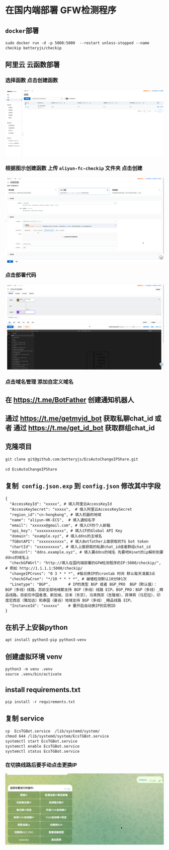 # 在国内端部署 GFW检测程序

## `docker`部署

```shell
sudo docker run -d -p 5000:5000  --restart unless-stopped --name checkip betteryjs/checkip
```

## 阿里云 云函数部署

### 选择函数 点击创建函数
![1](images/4.png)

### 根据图示创建函数 上传 `aliyun-fc-checkip` 文件夹 点击创建
![1](images/5.png)
### 点击部署代码
![1](images/6.png)
### 点击域名管理 添加自定义域名







## 在 https://t.me/BotFather 创建通知机器人 

## 通过 https://t.me/getmyid_bot 获取私聊chat_id 或者 通过 https://t.me/get_id_bot 获取群组chat_id

## 克隆项目

```shell
git clone git@github.com:betteryjs/EcsAutoChangeIPShare.git

cd EcsAutoChangeIPShare
```

## 复制` config.json.exp` 到 `config.json` 修改其中字段


```shell
{
  "AccessKeyId": "xxxxx", # 填入阿里云AccessKeyId
  "AccessKeySecret": "xxxxx",  # 填入阿里云AccessKeySecret
  "region_id":"cn-hongkong", # 填入机器的地域
  "name": "aliyun-HK-ECS",  # 填入通知名字
  "email": "xxxxxx@gmail.com", # 填入CF的个人邮箱
  "api_key": "xxxxxxxxxxxx", # 填入CF的Global API Key	
  "domain": "example.xyz", # 填入ddns的主域名
  "TGBotAPI": "xxxxxxxxxxx", # 填入Botfather上面获取的TG bot token
  "chartId": "xxxxxxxxxx", # 填入上面获取的私聊chat_id或者群组chat_id
  "ddnsUrl": "ddns.example.xyz", # 填入要ddns的域名 先要吧Hinet的ip解析到要ddns的域名上
  "checkGFWUrl": "http://填入在国内端部署的GFW检测程序的IP:5000/checkip/", # 例如 http://1.1.1.1:5000/checkip/
  "changeIPCrons": "0 3 * * *", #每日换IP的crontab 时间 默认每天凌晨3点
  "checkGfwCron": "*/10 * * * *", # 被墙检测默认10分钟1次
  "Linetype": "BGP",        # IP的类型 BGP 或者 BGP_PRO  BGP（默认值）：BGP（多线）线路。目前全部地域都支持 BGP（多线）线路 EIP。BGP_PRO：BGP（多线）_精品线路。目前仅中国香港、新加坡、日本（东京）、马来西亚（吉隆坡）、菲律宾（马尼拉）、印度尼西亚（雅加达）和泰国（曼谷）地域支持 BGP（多线）_精品线路 EIP。
  "InstanceId": "xxxxxx"    # 要开启自动换IP的实例ID
}

```


## 在机子上安装python

```
apt install python3-pip python3-venv
```

## 创建虚拟环境 venv
```
python3 -m venv .venv
source .venv/bin/activate
```

## install requirements.txt

```
pip install -r requirements.txt
```


## 复制 service
```
cp  EcsTGBot.service  /lib/systemd/system/
chmod 644 /lib/systemd/system/EcsTGBot.service
systemctl start EcsTGBot.service
systemctl enable EcsTGBot.service
systemctl status EcsTGBot.service

```

### 在切换线路后要手动点击更换IP
![1](images/1.png)


